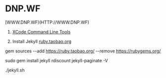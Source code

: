 DNP.WF
===

[WWW.DNP.WF)(HTTP://WWW.DNP.WF)

1. [XCode Command Line Tools](https://developer.apple.com/download/more/)

2. Install Jekyll [ruby.taobao.org](https://ruby.taobao.org)


  gem sources --add https://ruby.taobao.org/ --remove https://rubygems.org/

  sudo gem install jekyll rdiscount jekyll-paginate -V

  ./jekyll.sh
